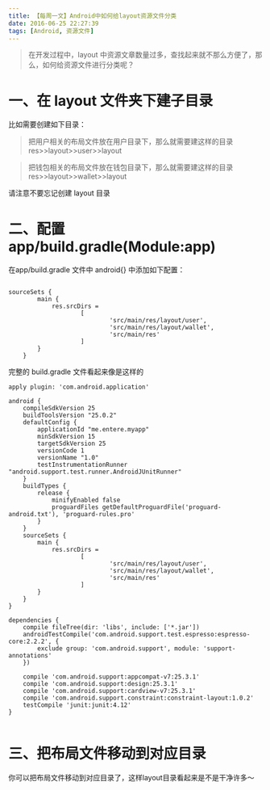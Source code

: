 ```yaml
---
title: 【每周一文】Android中如何给layout资源文件分类
date: 2016-06-25 22:27:39
tags: [Android, 资源文件]
---
```


> 在开发过程中，layout 中资源文章数量过多，查找起来就不那么方便了，那么，如何给资源文件进行分类呢？

<!-- more -->

# 一、在 layout 文件夹下建子目录

比如需要创建如下目录：

> 把用户相关的布局文件放在用户目录下，那么就需要建这样的目录 res>>layout>>user>>layout

> 把钱包相关的布局文件放在钱包目录下，那么就需要建这样的目录 res>>layout>>wallet>>layout

请注意不要忘记创建 layout 目录

# 二、配置 app/build.gradle(Module:app)

在app/build.gradle 文件中  android{} 中添加如下配置：

```

sourceSets {
        main {
            res.srcDirs =
                    [
                            'src/main/res/layout/user',
                            'src/main/res/layout/wallet',
                            'src/main/res'
                    ]
        }
    }

```

完整的 build.gradle 文件看起来像是这样的

```
apply plugin: 'com.android.application'

android {
    compileSdkVersion 25
    buildToolsVersion "25.0.2"
    defaultConfig {
        applicationId "me.entere.myapp"
        minSdkVersion 15
        targetSdkVersion 25
        versionCode 1
        versionName "1.0"
        testInstrumentationRunner "android.support.test.runner.AndroidJUnitRunner"
    }
    buildTypes {
        release {
            minifyEnabled false
            proguardFiles getDefaultProguardFile('proguard-android.txt'), 'proguard-rules.pro'
        }
    }
    sourceSets {
        main {
            res.srcDirs =
                    [
                            'src/main/res/layout/user',
                            'src/main/res/layout/wallet',
                            'src/main/res'
                    ]
        }
    }
}

dependencies {
    compile fileTree(dir: 'libs', include: ['*.jar'])
    androidTestCompile('com.android.support.test.espresso:espresso-core:2.2.2', {
        exclude group: 'com.android.support', module: 'support-annotations'
    })

    compile 'com.android.support:appcompat-v7:25.3.1'
    compile 'com.android.support:design:25.3.1'
    compile 'com.android.support:cardview-v7:25.3.1'
    compile 'com.android.support.constraint:constraint-layout:1.0.2'
    testCompile 'junit:junit:4.12'
}


```

# 三、把布局文件移动到对应目录

你可以把布局文件移动到对应目录了，这样layout目录看起来是不是干净许多～

